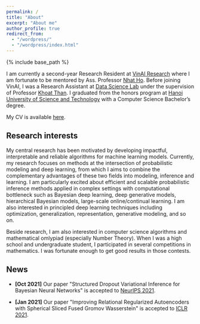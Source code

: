 ```yaml
---
permalink: /
title: "About"
excerpt: "About me"
author_profile: true
redirect_from: 
  - "/wordpress/"
  - "/wordpress/index.html"
---
```


{% include base_path %}

I am currently a second-year Research Resident at [VinAI Research](https://www.vinai.io/) where I am fortunate to be mentored by Ass. Professor [Nhat Ho](https://nhatptnk8912.github.io/). Before joining VinAI, I was a Research Assistant at [Data Science Lab](http://ds.soict.hust.edu.vn/) under the supervision of Professor [Khoat Than](https://scholar.google.com.vn/citations?hl=en&user=z2_6ZRYAAAAJ). I graduated from the honors program at [Hanoi University of Science and Technology](https://soict.hust.edu.vn/) with a Computer Science Bachelor’s degree.

My CV is available [here](https://sonpeter.github.io/SonNguyen_CV.pdf).

## Research interests
My central research has been motivated by developing impactful, interpretable and reliable algorithms for machine learning models. Currently, my research focuses on methods at the intersection of probabilistic modeling and deep learning, from which I aims to combine the complementary advantages of these two fields into modeling, inference and learning. I am particularly excited about efficient and scalable probabilistic inference methods applied in complex settings with computational bottleneck such as Bayesian deep learning, deep generative models, hierarchical Bayesian models, large-scale online/continual learning. I am also interested in principled deep learning techniques including optimization, generalization, representation, generative modeling, and so on.

Beside research, I am also interested in computer science algorithms and mathematical omlypiad (especially Number Theory). When I was a high school and undergraduate student, I participated in several competitions in mathematics. I was fortunate enough to get good results in those contests.

## News
- **[Oct 2021]** Our paper "Structured Dropout Variational Inference for Bayesian Neural Networks" is accepted to [NeurIPS 2021](https://neurips.cc/Conferences/2021/Schedule?type=Poster).

- **[Jan 2021]** Our paper "Improving Relational Regularized Autoencoders with Spherical Sliced Fused Gromov Wasserstein" is accepted to [ICLR 2021](https://openreview.net/group?id=ICLR.cc/2021/Conference#poster-presentations).
